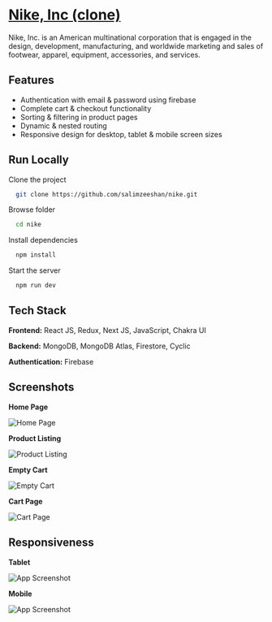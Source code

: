 
# [Nike, Inc (clone)](https://nike-lyart.vercel.app/)

Nike, Inc. is an American multinational corporation that is engaged in the design, development, manufacturing, and worldwide marketing and sales of footwear, apparel, equipment, accessories, and services.
## Features

- Authentication with email & password using firebase
- Complete cart & checkout functionality
- Sorting & filtering in product pages
- Dynamic & nested routing
- Responsive design for desktop, tablet & mobile screen sizes



## Run Locally

Clone the project

```bash
  git clone https://github.com/salimzeeshan/nike.git
```
Browse folder

```bash
  cd nike
```

Install dependencies

```bash
  npm install
```

Start the server

```bash
  npm run dev
```


## Tech Stack

**Frontend:** React JS, Redux, Next JS, JavaScript, Chakra UI

**Backend:** MongoDB, MongoDB Atlas, Firestore, Cyclic

**Authentication:** Firebase

## Screenshots

**Home Page**

![Home Page](https://media.discordapp.net/attachments/1232249762598621248/1365732659522965677/Screenshot_2025-04-26_at_10.23.42_PM.png?ex=680e6128&is=680d0fa8&hm=1a4381538a3eeec3d389311b45c559c9f78a7183f1ea5a2e4dd68e24400528e2&=&format=webp&quality=lossless&width=3156&height=1698)

**Product Listing**

![Product Listing](https://media.discordapp.net/attachments/1232249762598621248/1365733007821901844/Screenshot_2025-04-26_at_10.25.08_PM.png?ex=680e617b&is=680d0ffb&hm=41eb6fb5c64023281886b438acd7c30c37afd04c77ad61bdf8663035b32c6fd5&=&format=webp&quality=lossless&width=1100&height=592)

**Empty Cart**

![Empty Cart](https://media.discordapp.net/attachments/1232249762598621248/1365733406989615194/Screenshot_2025-04-26_at_10.26.47_PM.png?ex=680e61da&is=680d105a&hm=ebcf0672de9a42078731915c733e2aa948e8ec6363077014f83c7581c15483bf&=&format=webp&quality=lossless&width=3156&height=1698)

**Cart Page**

![Cart Page](https://media.discordapp.net/attachments/1232249762598621248/1365733744295809114/Screenshot_2025-04-26_at_10.28.06_PM.png?ex=680e622a&is=680d10aa&hm=322cfcaa2bac1541f80d016d9cbd9d28758773205806904fe24d0a787423fac7&=&format=webp&quality=lossless&width=3156&height=1698)

## Responsiveness

**Tablet**

![App Screenshot](https://media.discordapp.net/attachments/1232249762598621248/1365734760910950541/Screenshot_2025-04-26_at_10.32.09_PM.png?ex=680e631d&is=680d119d&hm=305dbef459735a0c1f68ebff728c847d28b4a318e9f64c1b198f649e4f48db0e&=&format=webp&quality=lossless&width=656&height=700)

**Mobile**

![App Screenshot](https://media.discordapp.net/attachments/1232249762598621248/1365734849876463626/Screenshot_2025-04-26_at_10.32.31_PM.png?ex=680e6332&is=680d11b2&hm=7e462fa2070a2942576cc132f58ee5ff0bc646865e16b3359f5c77d031e834cb&=&format=webp&quality=lossless&width=360&height=700)
